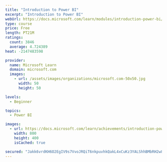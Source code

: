 ```yaml
---
title: "Introduction to Power BI"
excerpt: "Introduction to Power BI"
webUrl: https://docs.microsoft.com/learn/modules/introduction-power-bi/
type: course
price: Free
length: PT21M
ratings:
  count: 3846
  average: 4.724389
heat: -2147483598

provider:
  name: Microsoft Learn
  domain: microsoft.com
  images:
    - url: /assets/images/organizations/microsoft.com-50x50.jpg
      width: 50
      height: 50

levels:
  - Beginner

topics:
  - Power BI

images:
  - url: https://docs.microsoft.com/learn/achievements/introduction-power-bi-social.png
    width: 800
    height: 400
    isCached: true

secured: "Jakk6vrdKH6O2EgIV9s7VvoJRQiT6nkpuvhkQakL4xCuKz3YALShhBMbRH2w8Ibz64I/h+TyLhXRVCAiqK2hQJu0Ty8ULYVLWRRzv1wq1JaSOBFiUK78SY09xbbCdXD8L6a/FJS67Q84FFowp1uVv+009/kxcmK7za3Fwo1NMlmWFk++pJASZ3hwk8o81e/izuvGU2ZTmQa+WncOsal/6GBZwf97uDkIDMj29+oTAUFEmu1YyphCkEK63G7NKsvdce1XiJMX6wJAF5WN2A+upMuuW1JVkmiWrSK5rF/cILZysuazgK9lN1ngu8loYXKUIjkAz31fCRICzFncqjpwNpCtIcuVU1QEeLf1+5cbKIALHnCVbwJQkWsEMQvc/lcxWxfZ4gwGbwiMha37KYA6Y1sbnpu4cMh/qOOfyDg/h3E=;wxoMQi1wMoomfuqqJ/jj8A=="
---
```


